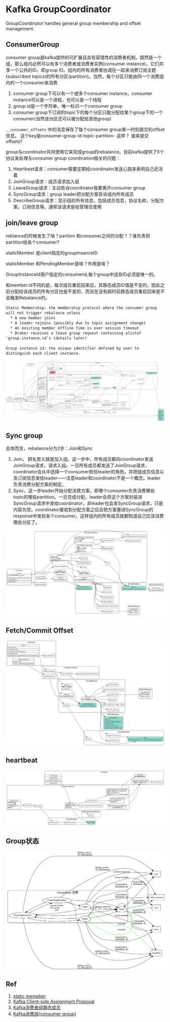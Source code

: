 # Kafka GroupCoordinator

GroupCoordinator handles general group membership and offset management.

## ConsumerGroup 
consumer group是kafka提供的可扩展且具有容错性的消费者机制。既然是一个组，那么组内必然可以有多个消费者或消费者实例(consumer instance)，它们共享一个公共的ID，即group ID。组内的所有消费者协调在一起来消费订阅主题(subscribed topics)的所有分区(partition)。当然，每个分区只能由同一个消费组内的一个consumer来消费

1. consumer group下可以有一个或多个consumer instance，consumer instance可以是一个进程，也可以是一个线程
2. group.id是一个字符串，唯一标识一个consumer group
3. consumer group下订阅的topic下的每个分区只能分配给某个group下的一个consumer(当然该分区还可以被分配给其他group)

``__consumer_offsets`` 中的消息保存了每个consumer group某一时刻提交的offset信息。 这个key是consumer-group-id-topic-partition- 这样？
谁来提交offsets?

group与coordinator共同使用它来完成group的rebalance。目前kafka提供了5个协议来处理与consumer group coordination相关的问题：

1. Heartbeat请求：consumer需要定期给coordinator发送心跳来表明自己还活着
4. JoinGroup请求：成员请求加入组
2. LeaveGroup请求：主动告诉coordinator我要离开consumer group
3. SyncGroup请求：group leader把分配方案告诉组内所有成员
5. DescribeGroup请求：显示组的所有信息，包括成员信息，协议名称，分配方案，订阅信息等。通常该请求是给管理员使用

## join/leave group


reblance的时候发生了啥？parition 和consumer之间的分配？？谁负责把partition给各个consumer?

staticMember 是client指定的groupInsanceID

staticMember 和PendingMember是啥？作用是啥？

GroupInstanceId用户指定的consumerid,每个group中这些ID必须是唯一的。

和member.id不同的是，每次成员重启回来后，其静态成员ID值是不变的，因此之前分配给该成员的所有分区也是不变的，而且在没有超时前静态成员重启回来是不会触发Rebalance的。
```
Static Membership: the membership protocol where the consumer group will not trigger rebalance unless 
  * A new member joins
  * A leader rejoins (possibly due to topic assignment change)
  * An existing member offline time is over session timeout
  * Broker receives a leave group request containing alistof `group.instance.id`s (details later)

Group instance id: the unique identifier defined by user to distinguish each client instance.
```

![join-leave-group-coordinator](./coordinator-join-group.svg)

## Sync group

总体而言，rebalance分为2步：Join和Sync

1. Join， 顾名思义就是加入组。这一步中，所有成员都向coordinator发送JoinGroup请求，请求入组。一旦所有成员都发送了JoinGroup请求，coordinator会从中选择一个consumer担任leader的角色，并把组成员信息以及订阅信息发给leader——注意leader和coordinator不是一个概念。leader负责消费分配方案的制定。
2. Sync，这一步leader开始分配消费方案，即哪个consumer负责消费哪些topic的哪些partition。一旦完成分配，leader会将这个方案封装进SyncGroup请求中发给coordinator，非leader也会发SyncGroup请求，只是内容为空。coordinator接收到分配方案之后会把方案塞进SyncGroup的response中发给各个consumer。这样组内的所有成员就都知道自己应该消费哪些分区了。

![sync-group](./sync-group.svg)

## Fetch/Commit Offset

![commit-offset](./commit-offset.svg)

## heartbeat

![group-heartbeat](./group-heartbeat.svg)

## Group状态

![group-state](./group-state.svg)


## Ref

1. [static memeber](https://cwiki.apache.org/confluence/display/KAFKA/KIP-345%3A+Introduce+static+membership+protocol+to+reduce+consumer+rebalances)
2. [Kafka Client-side Assignment Proposal](https://cwiki.apache.org/confluence/display/KAFKA/Kafka+Client-side+Assignment+Proposal)
3. [Kafka消费者组静态成员](https://www.cnblogs.com/huxi2b/p/11386847.html)
4. [Kafka消费组(consumer group)](https://www.cnblogs.com/huxi2b/p/6223228.html)
